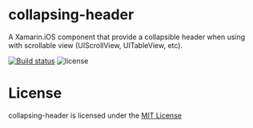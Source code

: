 # collapsing-header
A Xamarin.iOS component that provide a collapsible header when using with scrollable view (UIScrollView, UITableView, etc).

[![Build status](https://build.appcenter.ms/v0.1/apps/35434c51-2e0f-4a7d-b0b0-168e91190deb/branches/develop/badge)](https://appcenter.ms) 
![license](https://img.shields.io/github/license/mashape/apistatus.svg)

# License
collapsing-header is licensed under the [MIT License](https://github.com/lvhtrong1793/collapsing-header/blob/master/LICENSE)
